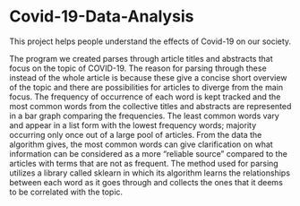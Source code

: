 # Covid-19-Data-Analysis
This project helps people understand the effects of Covid-19 on our society.

The program we created parses through article titles and abstracts that focus on the topic of COVID-19. The reason for parsing through these instead of the whole article is because these give a concise short overview of the topic and there are possibilities for articles to diverge from the main focus. The frequency of occurrence of each word is kept tracked and the most common words from the collective titles and abstracts are represented in a bar graph comparing the frequencies. The least common words vary and appear in a list form with the lowest frequency words; majority occurring only once out of a large pool of articles. From the data the algorithm gives, the most common words can give clarification on what information can be considered as a more “reliable source” compared to the articles with terms that are not as frequent. The method used for parsing utilizes a library called sklearn in which its algorithm learns the relationships between each word as it goes through and collects the ones that it deems to be correlated with the topic.